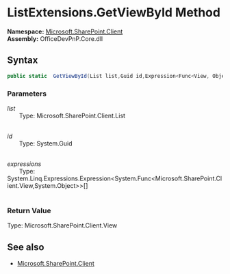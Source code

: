 # ListExtensions.GetViewById Method  
**Namespace:** [Microsoft.SharePoint.Client](Microsoft.SharePoint.Client.md)  
**Assembly:** OfficeDevPnP.Core.dll  
## Syntax
```C#
public static  GetViewById(List list,Guid id,Expression<Func<View, Object>>[] expressions)
```
### Parameters
*list*  
&emsp;&emsp;Type: Microsoft.SharePoint.Client.List  
&emsp;&emsp;  
  
*id*  
&emsp;&emsp;Type: System.Guid  
&emsp;&emsp;  
  
*expressions*  
&emsp;&emsp;Type: System.Linq.Expressions.Expression<System.Func<Microsoft.SharePoint.Client.View,System.Object>>[]  
&emsp;&emsp;  
  
### Return Value
Type: Microsoft.SharePoint.Client.View  

## See also
- [Microsoft.SharePoint.Client](Microsoft.SharePoint.Client.md)
